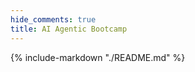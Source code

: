```yaml
---
hide_comments: true
title: AI Agentic Bootcamp
---
```


<script>
  // This script only runs in MkDocs, not on GitHub
  var hideGitHubVersion = function() {
    document.querySelectorAll('.github-only').forEach(el => el.style.display = 'none');
  };

  // Handle both initial load and subsequent navigation
  document.addEventListener('DOMContentLoaded', hideGitHubVersion);
  document$.subscribe(hideGitHubVersion);
</script>

<style>
.md-content h1 {
  display: none;
}
/* .md-header__topic {
  display: none;
} */
</style>

{% include-markdown "./README.md" %}
